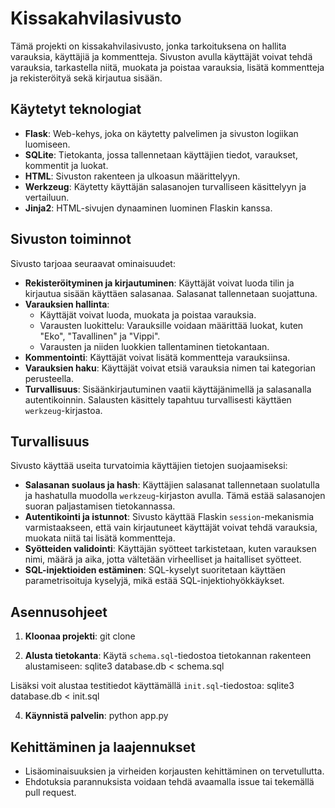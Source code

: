 # Kissakahvilasivusto

Tämä projekti on kissakahvilasivusto, jonka tarkoituksena on hallita varauksia, käyttäjiä ja kommentteja. Sivuston avulla käyttäjät voivat tehdä varauksia, tarkastella niitä, muokata ja poistaa varauksia, lisätä kommentteja ja rekisteröityä sekä kirjautua sisään.

## Käytetyt teknologiat

- **Flask**: Web-kehys, joka on käytetty palvelimen ja sivuston logiikan luomiseen.
- **SQLite**: Tietokanta, jossa tallennetaan käyttäjien tiedot, varaukset, kommentit ja luokat.
- **HTML**: Sivuston rakenteen ja ulkoasun määrittelyyn.
- **Werkzeug**: Käytetty käyttäjän salasanojen turvalliseen käsittelyyn ja vertailuun.
- **Jinja2**: HTML-sivujen dynaaminen luominen Flaskin kanssa.

## Sivuston toiminnot

Sivusto tarjoaa seuraavat ominaisuudet:

- **Rekisteröityminen ja kirjautuminen**: Käyttäjät voivat luoda tilin ja kirjautua sisään käyttäen salasanaa. Salasanat tallennetaan suojattuna.
- **Varauksien hallinta**:
  - Käyttäjät voivat luoda, muokata ja poistaa varauksia.
  - Varausten luokittelu: Varauksille voidaan määrittää luokat, kuten "Eko", "Tavallinen" ja "Vippi".
  - Varausten ja niiden luokkien tallentaminen tietokantaan.
- **Kommentointi**: Käyttäjät voivat lisätä kommentteja varauksiinsa.
- **Varauksien haku**: Käyttäjät voivat etsiä varauksia nimen tai kategorian perusteella.
- **Turvallisuus**: Sisäänkirjautuminen vaatii käyttäjänimellä ja salasanalla autentikoinnin. Salausten käsittely tapahtuu turvallisesti käyttäen `werkzeug`-kirjastoa.

## Turvallisuus

Sivusto käyttää useita turvatoimia käyttäjien tietojen suojaamiseksi:

- **Salasanan suolaus ja hash**: Käyttäjien salasanat tallennetaan suolatulla ja hashatulla muodolla `werkzeug`-kirjaston avulla. Tämä estää salasanojen suoran paljastamisen tietokannassa.
- **Autentikointi ja istunnot**: Sivusto käyttää Flaskin `session`-mekanismia varmistaakseen, että vain kirjautuneet käyttäjät voivat tehdä varauksia, muokata niitä tai lisätä kommentteja.
- **Syötteiden validointi**: Käyttäjän syötteet tarkistetaan, kuten varauksen nimi, määrä ja aika, jotta vältetään virheelliset ja haitalliset syötteet.
- **SQL-injektioiden estäminen**: SQL-kyselyt suoritetaan käyttäen parametrisoituja kyselyjä, mikä estää SQL-injektiohyökkäykset.

## Asennusohjeet
1. **Kloonaa projekti**:
git clone <projekti-URL>


2. **Alusta tietokanta**:
Käytä `schema.sql`-tiedostoa tietokannan rakenteen alustamiseen:
sqlite3 database.db < schema.sql


Lisäksi voit alustaa testitiedot käyttämällä `init.sql`-tiedostoa:
sqlite3 database.db < init.sql

4. **Käynnistä palvelin**:
python app.py

## Kehittäminen ja laajennukset

- Lisäominaisuuksien ja virheiden korjausten kehittäminen on tervetullutta.
- Ehdotuksia parannuksista voidaan tehdä avaamalla issue tai tekemällä pull request.
